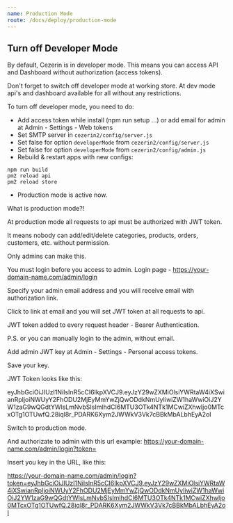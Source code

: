 ```yaml
---
name: Production Mode
route: /docs/deploy/production-mode
---
```


## Turn off Developer Mode

By default, Cezerin is in developer mode. This means you can access API and Dashboard without authorization (access tokens).

Don't forget to switch off developer mode at working store.
At dev mode api's and dashboard available for all without any restrictions.

To turn off developer mode, you need to do:

- Add access token while install (npm run setup ...) or add email for admin at Admin - Settings - Web tokens
- Set SMTP server in `cezerin2/config/server.js`
- Set false for option `developerMode` from `cezerin2/config/server.js`
- Set false for option `developerMode` from `cezerin2/config/admin.js`
- Rebuild & restart apps with new configs:

```
npm run build
pm2 reload api
pm2 reload store
```

- Production mode is active now.

What is production mode?!

At production mode all requests to api must be authorized with JWT token.

It means nobody can add/edit/delete categories, products, orders, customers, etc. without permission.

Only admins can make this.

You must login before you access to admin.
Login page - https://your-domain-name.com/admin/login

Specify your admin email address and you will receive email with authorization link.

Click to link at email and you will set JWT token at all requests to api.

JWT token added to every request header - Bearer Authentication.

P.S. or you can manually login to the admin, without email.

Add admin JWT key at Admin - Settings - Personal access tokens.

Save your key.

JWT Token looks like this:

eyJhbGciOiJIUzI1NiIsInR5cCI6IkpXVCJ9.eyJzY29wZXMiOlsiYWRtaW4iXSwianRpIjoiNWUyY2FhODU2MjEyMmYwZjQwODdkNmUyIiwiZW1haWwiOiJ2YW1zaG9wQGdtYWlsLmNvbSIsImlhdCI6MTU3OTk4NTk1MCwiZXhwIjo0MTcxOTg1OTUwfQ.28iql8r_PDARK6Xym2JWWkV3Vk7cBBkMbALbhEyA2oI

Switch to production mode.

And authorizate to admin with this url example: https://your-domain-name.com/admin/login?token=

Insert you key in the URL, like this:

https://your-domain-name.com/admin/login?token=eyJhbGciOiJIUzI1NiIsInR5cCI6IkpXVCJ9.eyJzY29wZXMiOlsiYWRtaW4iXSwianRpIjoiNWUyY2FhODU2MjEyMmYwZjQwODdkNmUyIiwiZW1haWwiOiJ2YW1zaG9wQGdtYWlsLmNvbSIsImlhdCI6MTU3OTk4NTk1MCwiZXhwIjo0MTcxOTg1OTUwfQ.28iql8r_PDARK6Xym2JWWkV3Vk7cBBkMbALbhEyA2oI
